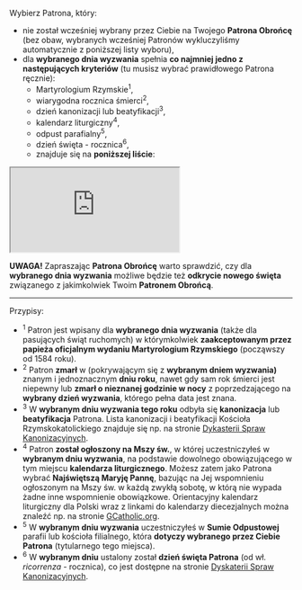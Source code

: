 Wybierz Patrona, który:
- nie został wcześniej wybrany przez Ciebie na Twojego **Patrona Obrońcę** (bez obaw, wybranych wcześniej Patronów wykluczyliśmy automatycznie z poniższej listy wyboru),
- dla **wybranego dnia wyzwania** spełnia **co najmniej jedno z następujących kryteriów** (tu musisz wybrać prawidłowego Patrona ręcznie):
  - Martyrologium Rzymskie<sup>1</sup>,
  - wiarygodna rocznica śmierci<sup>2</sup>,
  - dzień kanonizacji lub beatyfikacji<sup>3</sup>,
  - kalendarz liturgiczny<sup>4</sup>,
  - odpust parafialny<sup>5</sup>,
  - dzień święta - rocznica<sup>6</sup>,
  - znajduje się na **poniższej liście**:  

<iframe id="my-patrons-for-today" src="https://pl.mypatrons.org/dates/defender-patrons/#challenge-date#?mode=content-only&form=hidden"></iframe>
<br />

**UWAGA!** Zapraszając **Patrona Obrońcę** warto sprawdzić, czy dla **wybranego dnia wyzwania** możliwe będzie też **odkrycie nowego święta** związanego z jakimkolwiek Twoim **Patronem Obrońcą**.

---
Przypisy:

- <sup>1</sup> Patron jest wpisany dla **wybranego dnia wyzwania** (także dla pasujących świąt ruchomych) w którymkolwiek **zaakceptowanym przez papieża oficjalnym wydaniu Martyrologium Rzymskiego** (począwszy od 1584 roku).
- <sup>2</sup> Patron **zmarł** w (pokrywającym się z **wybranym dniem wyzwania)** znanym i jednoznacznym **dniu roku**, nawet gdy sam rok śmierci jest niepewny lub **zmarł o nieznanej godzinie w nocy** z poprzedzającego na **wybrany dzień wyzwania**, którego pełna data jest znana.
- <sup>3</sup> W **wybranym dniu wyzwania tego roku** odbyła się **kanonizacja** lub **beatyfikacja** Patrona. Lista kanonizacji i beatyfikacji Kościoła Rzymskokatolickiego znajduje się np. na stronie <a target="_blank" href="https://www.causesanti.va/it/celebrazioni.html">Dykasterii Spraw Kanonizacyjnych</a>.
- <sup>4</sup> Patron **został ogłoszony na Mszy św.**, w której uczestniczyłeś w **wybranym dniu wyzwania**, na podstawie dowolnego obowiązującego w tym miejscu **kalendarza liturgicznego**. Możesz zatem jako Patrona wybrać **Najświętszą Maryję Pannę**, bazując na Jej wspomnieniu ogłoszonym na Mszy św. w każdą zwykłą sobotę, w którą nie wypada żadne inne wspomnienie obowiązkowe. Orientacyjny kalendarz liturgiczny dla Polski wraz z linkami do kalendarzy diecezjalnych można znaleźć np. na stronie <a target="_blank" href="http://www.gcatholic.org/calendar/#current-year#/PL-pl.htm">GCatholic.org</a>.
- <sup>5</sup> W **wybranym dniu wyzwania** uczestniczyłeś w **Sumie Odpustowej** parafii lub kościoła filialnego, która **dotyczy wybranego przez Ciebie Patrona** (tytularnego tego miejsca).
- <sup>6</sup> W **wybranym dniu** ustalony został **dzień święta Patrona** (od wł. _ricorrenza_ - rocznica), co jest dostępne na stronie <a target="_blank" href="https://www.causesanti.va/it/celebrazioni.html">Dyskaterii Spraw Kanonizacyjnych</a>.
